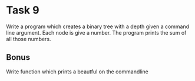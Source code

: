 # Task 9

Write a program which creates a binary tree with a depth given a command line argument.
Each node is give a number. 
The program prints the sum of all those numbers.

## Bonus
Write function which prints a beautful on the commandline
